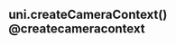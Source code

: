 ## uni.createCameraContext() @createcameracontext

<!-- UTSAPIJSON.createCameraContext.description -->

<!-- UTSAPIJSON.createCameraContext.compatibility -->

<!-- UTSAPIJSON.createCameraContext.param -->

<!-- UTSAPIJSON.createCameraContext.returnValue -->

<!-- UTSAPIJSON.createCameraContext.example -->

<!-- UTSAPIJSON.createCameraContext.tutorial -->

<!-- UTSAPIJSON.createCameraContext.example -->

<!-- UTSAPIJSON.general_type.name -->

<!-- UTSAPIJSON.general_type.param -->